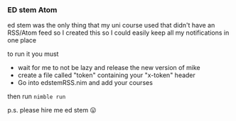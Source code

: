 ### ED stem Atom

ed stem was the only thing that my uni course used that didn't 
have an RSS/Atom feed so I created this so I could easily keep
all my notifications in one place

to run it you must
 - wait for me to not be lazy and release the new version of mike
 - create a file called "token" containing your "x-token" header
 - Go into edstemRSS.nim and add your courses

then run `nimble run`

p.s. please hire me ed stem 😛